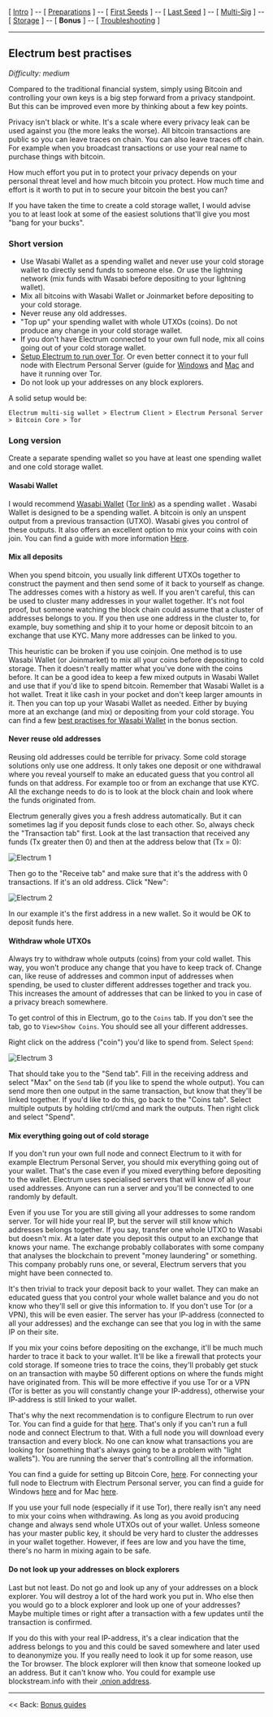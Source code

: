 [ [Intro](README.md) ] -- [ [Preparations]( hodl-guide_10_preparations.md) ] -- [ [First Seeds](hodl-guide_20_first-seeds.md) ] -- [ [Last Seed](hodl-guide_30_last-seed.md) ] -- [ [Multi-Sig](hodl-guide_40_multi-sig.md) ] -- [ [Storage](hodl-guide_50_storage.md
) ] -- [ **Bonus** ] -- [ [Troubleshooting](hodl-guide_70_troubleshooting.md) ]

---

## Electrum best practises

*Difficulty: medium*

Compared to the traditional financial system, simply using Bitcoin and controlling your own keys is a big step forward from a privacy standpoint. But this can be improved even more by thinking about a few key points.

Privacy isn't black or white. It's a scale where every privacy leak can be used against you (the more leaks the worse). All bitcoin transactions are public so you can leave traces on chain. You can also leave traces off chain. For example when you broadcast transactions or use your real name to purchase things with bitcoin.

How much effort you put in to protect your privacy depends on your personal threat level and how much bitcoin you protect. How much time and effort is it worth to put in to secure your bitcoin the best you can?

If you have taken the time to create a cold storage wallet, I would advise you to at least look at some of the easiest solutions that'll give you most "bang for your bucks".

### Short version

* Use Wasabi Wallet as a spending wallet and never use your cold storage wallet to directly send funds to someone else. Or use the lightning network (mix funds with Wasabi before depositing to your lightning wallet).
* Mix all bitcoins with Wasabi Wallet or Joinmarket before depositing to your cold storage.
* Never reuse any old addresses.
* "Top up" your spending wallet with whole UTXOs (coins). Do not produce any change in your cold storage wallet.
* If you don't have Electrum connected to your own full node, mix all coins going out of your cold storage wallet.
* [Setup Electrum to run over Tor](hodl-guide_66_electrum-tor.md). Or even better connect it to your full node with Electrum Personal Server (guide for [Windows](hodl-guide_63_eps-win.md) and [Mac](hodl-guide_64_eps-mac.md) and have it running over Tor.
* Do not look up your addresses on any block explorers.

A solid setup would be:

`Electrum multi-sig wallet > Electrum Client > Electrum Personal Server > Bitcoin Core > Tor`

### Long version

Create a separate spending wallet so you have at least one spending wallet and one cold storage wallet.

#### Wasabi Wallet

I would recommend [Wasabi Wallet](https://www.wasabiwallet.io/) ([Tor link](http://wasabiukrxmkdgve5kynjztuovbg43uxcbcxn6y2okcrsg7gb6jdmbad.onion/)) as a spending wallet . Wasabi Wallet is designed to be a spending wallet. A bitcoin is only an unspent output from a previous transaction (UTXO). Wasabi gives you control of these outputs. It also offers an excellent option to mix your coins with coin join. You can find a guide with more information [Here](hodl-guide_62_wasabi-wallet.md).

#### Mix all deposits

When you spend bitcoin, you usually link different UTXOs together to construct the payment and then send some of it back to yourself as change. The addresses comes with a history as well. If you aren't careful, this can be used to cluster many addresses in your wallet together. It's not fool proof, but someone watching the block chain could assume that a cluster of addresses belongs to you. If you then use one address in the cluster to, for example, buy something and ship it to your home or deposit bitcoin to an exchange that use KYC. Many more addresses can be linked to you.

This heuristic can be broken if you use coinjoin. One method is to use Wasabi Wallet (or Joinmarket) to mix all your coins before depositing to cold storage. Then it doesn't really matter what you've done with the coins before. It can be a good idea to keep a few mixed outputs in Wasabi Wallet and use that if you'd like to spend bitcoin. Remember that Wasabi Wallet is a hot wallet. Treat it like cash in your pocket and don't keep larger amounts in it. Then you can top up your Wasabi Wallet as needed. Either by buying more at an exchange (and mix) or depositing from your cold storage. You can find a few [best practises for Wasabi Wallet](hodl-guide_62_wasabi-wallet.md) in the bonus section.

#### Never reuse old addresses

Reusing old addresses could be terrible for privacy. Some cold storage solutions only use one address. It only takes one deposit or one withdrawal where you reveal yourself to make an educated guess that you control all funds on that address. For example too or from an exchange that use KYC. All the exchange needs to do is to look at the block chain and look where the funds originated from.

Electrum generally gives you a fresh address automatically. But it can sometimes lag if you deposit funds close to each other. So, always check the "Transaction tab" first. Look at the last transaction that received any funds (Tx greater then 0) and then at the address below that (Tx = 0):

![Electrum 1](images/67_newadd_1.png)

 Then go to the "Receive tab" and make sure that it's the address with 0 transactions. If it's an old address. Click "New":

![Electrum 2](images/67_newadd_2.png)

In our example it's the first address in a new wallet. So it would be OK to deposit funds here.

#### Withdraw whole UTXOs

Always try to withdraw whole outputs (coins) from your cold wallet. This way, you won't produce any change that you have to keep track of. Change can, like reuse of addresses and common input of addresses when spending, be used to cluster different addresses together and track you. This increases the amount of addresses that can be linked to you in case of a privacy breach somewhere.

To get control of this in Electrum, go to the `Coins` tab. If you don't see the tab, go to `View>Show Coins`. You should see all your different addresses.

Right click on the address ("coin") you'd like to spend from. Select `Spend`:

![Electrum 3](images/67_coins_1.png)

That should take you to the "Send tab". Fill in the receiving address and select "Max" on the `Send` tab (if you like to spend the whole output). You can send more then one output in the same transaction, but know that they'll be linked together. If you'd like to do this, go back to the "Coins tab". Select multiple outputs by holding ctrl/cmd and mark the outputs. Then right click and select "Spend".

#### Mix everything going out of cold storage

If you don't run your own full node and connect Electrum to it with for example Electrum Personal Server, you should mix everything going out of your wallet. That's the case even if you mixed everything before depositing to the wallet. Electrum uses specialised servers that will know of all your used addresses. Anyone can run a server and you'll be connected to one randomly by default.

Even if you use Tor you are still giving all your addresses to some random server. Tor will hide your real IP, but the server will still know which addresses belongs together. If you say, transfer one whole UTXO to Wasabi but doesn't mix. At a later date you deposit this output to an exchange that knows your name. The exchange probably collaborates with some company that analyses the blockchain to prevent "money laundering" or something. This company probably runs one, or several, Electrum servers that you might have been connected to.

It's then trivial to track your deposit back to your wallet. They can make an educated guess that you control your whole wallet balance and you do not know who they'll sell or give this information to. If you don't use Tor (or a VPN), this will be even easier. The server has your IP-address (connected to all your addresses) and the exchange can see that you log in with the same IP on their site.

If you mix your coins before depositing on the exchange, it'll be much much harder to trace it back to your wallet. It'll be like a firewall that protects your cold storage. If someone tries to trace the coins, they'll probably get stuck on an transaction with maybe 50 different options on where the funds might have originated from. This will be more effective if you use Tor or a VPN (Tor is better as you will constantly change your IP-address), otherwise your IP-address is still linked to your wallet.

That's why the next recommendation is to configure Electrum to run over Tor. You can find a guide for that [here](hodl-guide_66_electrum-tor.md). That's only if you can't run a full node and connect Electrum to that. With a full node you will download every transaction and every block. No one can know what transactions you are looking for (something that's always going to be a problem with "light wallets"). You are running the server that's controlling all the information.

You can find a guide for setting up Bitcoin Core, [here](hodl-guide_61_bitcoin-core.md). For connecting your full node to Electrum with Electrum Personal server, you can find a guide for Windows [here](hodl-guide_63_eps-win.md) and for Mac [here](hodl-guide_64_eps-mac.md).

If you use your full node (especially if it use Tor), there really isn't any need to mix your coins when withdrawing. As long as you avoid producing change and always send whole UTXOs out of your wallet. Unless someone has your master public key, it should be very hard to cluster the addresses in your wallet together. However, if fees are low and you have the time, there's no harm in mixing again to be safe.

#### Do not look up your addresses on block explorers

Last but not least. Do not go and look up any of your addresses on a block explorer. You will destroy a lot of the hard work you put in. Who else then you would go to a block explorer and look up one of your addresses? Maybe multiple times or right after a transaction with a few updates until the transaction is confirmed.

If you do this with your real IP-address, it's a clear indication that the address belongs to you and this could be saved somewhere and later used to deanonymize you. If you really need to look it up for some reason, use the Tor browser. The block explorer will then know that someone looked up an address. But it can't know who. You could for example use blockstream.info with their [.onion address](http://explorerzydxu5ecjrkwceayqybizmpjjznk5izmitf2modhcusuqlid.onion/).

---

<< Back: [Bonus guides](hodl-guide_60_bonus.md) 
